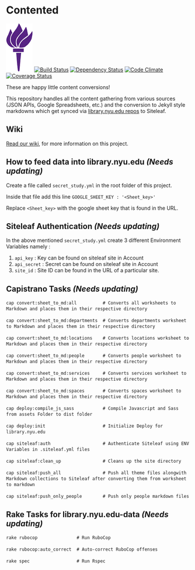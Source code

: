 # Contented

[![NYU](https://github.com/NYULibraries/nyulibraries-assets/blob/master/lib/assets/images/nyu.png)](https://dev.library.nyu.edu)
[![Build Status](https://travis-ci.org/NYULibraries/contented.svg)](https://travis-ci.org/NYULibraries/contented)
[![Dependency Status](https://gemnasium.com/NYULibraries/contented.svg)](https://gemnasium.com/NYULibraries/contented)
[![Code Climate](https://codeclimate.com/github/NYULibraries/contented/badges/gpa.svg)](https://codeclimate.com/github/NYULibraries/contented)
[![Coverage Status](https://coveralls.io/repos/NYULibraries/contented/badge.svg?branch=development&service=github)](https://coveralls.io/github/NYULibraries/contented?branch=development)

These are happy little content conversions!

This repository handles all the content gathering from various sources (JSON APIs, Google Spreadsheets, etc.) and the conversion to Jekyll style markdowns which get synced via [library.nyu.edu repos](http://github.com/nyulibraries/library.nyu.edu) to Siteleaf.

## Wiki

[Read our wiki](https://github.com/NYULibraries/contented/wiki), for more information on this project.

## How to feed data into library.nyu.edu _(Needs updating)_

Create a file called `secret_study.yml` in the root folder of this project.

Inside that file add this line ```GOOGLE_SHEET_KEY : '<Sheet_key>'```

Replace ```<Sheet_key>``` with the google sheet key that is found in the URL.

## Siteleaf Authentication _(Needs updating)_

In the above mentioned `secret_study.yml` create 3 different Environment Variables namely :

1. ```api_key```        : Key can be found on siteleaf site in Account
2. ```api_secret```     : Secret can be found on siteleaf site in Account
3. ```site_id```        : Site ID can be found in the URL of a particular site.


## Capistrano Tasks _(Needs updating)_

    cap convert:sheet_to_md:all          # Converts all worksheets to Markdown and places them in their respective directory

    cap convert:sheet_to_md:departments  # Converts departments worksheet to Markdown and places them in their respective directory

    cap convert:sheet_to_md:locations    # Converts locations worksheet to Markdown and places them in their respective directory

    cap convert:sheet_to_md:people       # Converts people worksheet to Markdown and places them in their respective directory

    cap convert:sheet_to_md:services     # Converts services worksheet to Markdown and places them in their respective directory

    cap convert:sheet_to_md:spaces       # Converts spaces worksheet to Markdown and places them in their respective directory

    cap deploy:compile_js_sass           # Compile Javascript and Sass from assets Folder to dist folder

    cap deploy:init                      # Initialize Deploy for library.nyu.edu

    cap siteleaf:auth                    # Authenticate Siteleaf using ENV Variables in .siteleaf.yml files

    cap siteleaf:clean_up                # Cleans up the site directory

    cap siteleaf:push_all                # Push all theme files alongwith Markdown collections to Siteleaf after converting them from worksheet to markdown

    cap siteleaf:push_only_people        # Push only people markdown files


## Rake Tasks for library.nyu.edu-data _(Needs updating)_

    rake rubocop               # Run RuboCop

    rake rubocop:auto_correct  # Auto-correct RuboCop offenses

    rake spec                  # Run Rspec
